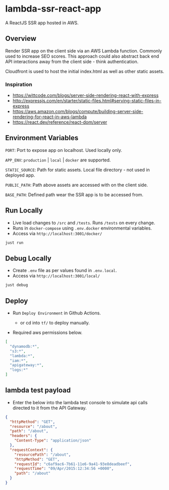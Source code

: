 # lambda-ssr-react-app

A ReactJS SSR app hosted in AWS.

## Overview

Render SSR app on the client side via an AWS Lambda function. Commonly used to increase SEO scores. This approach could also abstract back end API interactions away from the client side - think authentication.

Cloudfront is used to host the initial index.html as well as other static assets.

### Inspiration

- https://wittcode.com/blogs/server-side-rendering-react-with-express
- http://expressjs.com/en/starter/static-files.html#serving-static-files-in-express
- https://aws.amazon.com/blogs/compute/building-server-side-rendering-for-react-in-aws-lambda
- https://react.dev/reference/react-dom/server

## Environment Variables

`PORT`: Port to expose app on localhost. Used locally only.

`APP_ENV`: `production` | `local` | `docker` are supported.

`STATIC_SOURCE`: Path for static assets. Local file directory - not used in deployed app.

`PUBLIC_PATH`: Path above assets are accessed with on the client side.

`BASE_PATH`: Defined path wear the SSR app is to be accessed from.

## Run Locally

- Live load changes to `/src` and `/tests`. Runs `/tests` on every change.
- Runs in `docker-compose` using `.env.docker` environmental variables.
- Access via `http://localhost:3001/docker/`

```sh
just run
```

## Debug Locally

- Create `.env` file as per values found in `.env.local`.
- Access via `http://localhost:3001/local/`

```sh
just debug
```

## Deploy

- Run `Deploy Environment` in Github Actions.
  - or cd into `tf/` to deploy manually.

- Required aws permissions below.

```json
[
  "dynamodb:*", 
  "s3:*", 
  "lambda:*", 
  "iam:*",
  "apigateway:*",
  "logs:*"
]
```

## lambda test payload

- Enter the below into the lambda test console to simulate api calls directed to it from the API Gateway.

```json
{
  "httpMethod": "GET",
  "resource": "/about",
  "path": "/about",
  "headers": {
    "Content-Type": "application/json"
  },
  "requestContext": {
    "resourcePath": "/about",
    "httpMethod": "GET",
    "requestId": "c6af9ac6-7b61-11e6-9a41-93e8deadbeef",
    "requestTime": "09/Apr/2015:12:34:56 +0000",
    "path": "/about"
  }
}
```
